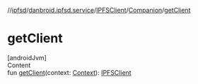 //[ipfsd](../../../index.md)/[danbroid.ipfsd.service](../../index.md)/[IPFSClient](../index.md)/[Companion](index.md)/[getClient](get-client.md)



# getClient  
[androidJvm]  
Content  
fun [getClient](get-client.md)(context: [Context](https://developer.android.com/reference/kotlin/android/content/Context.html)): [IPFSClient](../index.md)  



